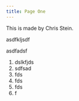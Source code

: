 ```yaml
---
title: Page One
---
```


This is made by Chris Stein.

asdfkljsdf


asdfadsf


1. dslkfjds
2. sdfsad
3. fds
4. fds
5. fds
6. f